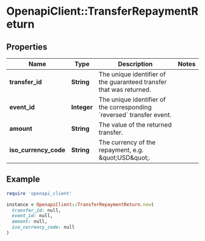 # OpenapiClient::TransferRepaymentReturn

## Properties

| Name | Type | Description | Notes |
| ---- | ---- | ----------- | ----- |
| **transfer_id** | **String** | The unique identifier of the guaranteed transfer that was returned. |  |
| **event_id** | **Integer** | The unique identifier of the corresponding &#x60;reversed&#x60; transfer event. |  |
| **amount** | **String** | The value of the returned transfer. |  |
| **iso_currency_code** | **String** | The currency of the repayment, e.g. \&quot;USD\&quot;. |  |

## Example

```ruby
require 'openapi_client'

instance = OpenapiClient::TransferRepaymentReturn.new(
  transfer_id: null,
  event_id: null,
  amount: null,
  iso_currency_code: null
)
```

